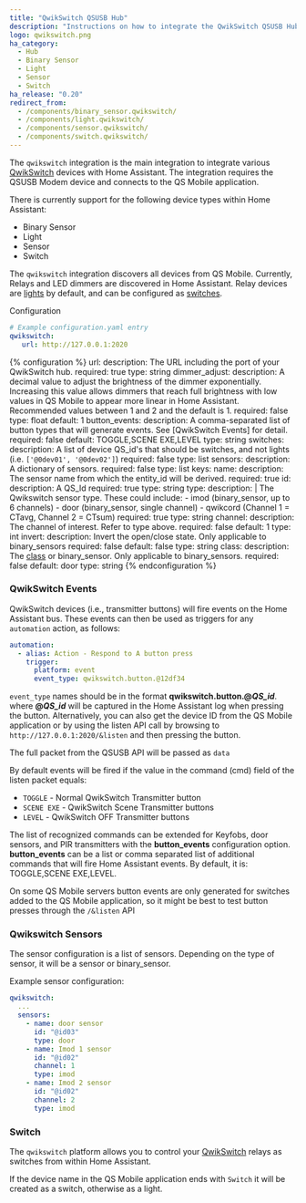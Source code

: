 ```yaml
---
title: "QwikSwitch QSUSB Hub"
description: "Instructions on how to integrate the QwikSwitch QSUSB Hub into Home Assistant."
logo: qwikswitch.png
ha_category:
  - Hub
  - Binary Sensor
  - Light
  - Sensor
  - Switch
ha_release: "0.20"
redirect_from:
  - /components/binary_sensor.qwikswitch/
  - /components/light.qwikswitch/
  - /components/sensor.qwikswitch/
  - /components/switch.qwikswitch/
---
```


The `qwikswitch` integration is the main integration to integrate various [QwikSwitch](http://www.qwikswitch.co.za/) devices with Home Assistant. The integration requires the QSUSB Modem device and connects to the QS Mobile application.

There is currently support for the following device types within Home Assistant:

- Binary Sensor
- Light
- Sensor
- Switch

The `qwikswitch` integration discovers all devices from QS Mobile. Currently, Relays and LED dimmers are discovered in Home Assistant. Relay devices are [lights](/components/light.qwikswitch/) by default, and can be configured as [switches](/components/switch.qwikswitch/).

Configuration

```yaml
# Example configuration.yaml entry
qwikswitch:
   url: http://127.0.0.1:2020
```

{% configuration %}
url:
  description: The URL including the port of your QwikSwitch hub.
  required: true
  type: string
dimmer_adjust:
  description: A decimal value to adjust the brightness of the dimmer exponentially. Increasing this value allows dimmers that reach full brightness with low values in QS Mobile to appear more linear in Home Assistant. Recommended values between 1 and 2 and the default is 1.
  required: false
  type: float
  default: 1
button_events:
  description: A comma-separated list of button types that will generate events. See [QwikSwitch Events] for detail.
  required: false
  default: TOGGLE,SCENE EXE,LEVEL
  type: string
switches:
  description: A list of device QS_id's that should be switches, and not lights (i.e. `['@0dev01', '@0dev02']`)
  required: false
  type: list
sensors:
  description: A dictionary of sensors.
  required: false
  type: list
  keys:
    name:
      description: The sensor name from which the entity_id will be derived.
      required: true
    id:
      description: A QS_Id
      required: true
      type: string
    type:
      description: |
        The Qwikswitch sensor type. These could include:
        - imod (binary_sensor, up to 6 channels)
        - door (binary_sensor, single channel)
        - qwikcord (Channel 1 = CTavg, Channel 2 = CTsum)
      required: true
      type: string
    channel:
      description: The channel of interest. Refer to type above.
      required: false
      default: 1
      type: int
    invert:
      description: Invert the open/close state. Only applicable to binary_sensors
      required: false
      default: false
      type: string
    class:
      description: The [class](components/binary_sensor) or binary_sensor. Only applicable to binary_sensors.
      required: false
      default: door
      type: string
{% endconfiguration %}

### QwikSwitch Events

QwikSwitch devices (i.e., transmitter buttons) will fire events on the Home Assistant bus. These events can then be used as triggers for any `automation` action, as follows:

```yaml
automation:
  - alias: Action - Respond to A button press
    trigger:
      platform: event
      event_type: qwikswitch.button.@12df34
```

`event_type` names should be in the format **qwikswitch.button.@_QS_id_**. where **@_QS_id_** will be captured in the Home Assistant log when pressing the button. Alternatively, you can also get the device ID from the QS Mobile application or by using the listen API call by browsing to `http://127.0.0.1:2020/&listen` and then pressing the button.

The full packet from the QSUSB API will be passed as `data`

By default events will be fired if the value in the command (cmd) field of the listen packet equals:

- `TOGGLE` - Normal QwikSwitch Transmitter button
- `SCENE EXE` - QwikSwitch Scene Transmitter buttons
- `LEVEL` - QwikSwitch OFF Transmitter buttons

The list of recognized commands can be extended for Keyfobs, door sensors, and PIR transmitters with the **button_events** configuration option. **button_events** can be a list or comma separated list of additional commands that will fire Home Assistant events. By default, it is: TOGGLE,SCENE EXE,LEVEL.

On some QS Mobile servers button events are only generated for switches added to the QS Mobile application, so it might be best to test button presses through the `/&listen` API

### Qwikswitch Sensors

The sensor configuration is a list of sensors. Depending on the type of sensor, it will be a sensor or binary_sensor.

Example sensor configuration:

```yaml
qwikswitch:
  ...
  sensors:
    - name: door sensor
      id: "@id03"
      type: door
    - name: Imod 1 sensor
      id: "@id02"
      channel: 1
      type: imod
    - name: Imod 2 sensor
      id: "@id02"
      channel: 2
      type: imod
```

### Switch

The `qwikswitch` platform allows you to control your [QwikSwitch](http://www.qwikswitch.co.za/) relays as switches from within Home Assistant.

If the device name in the QS Mobile application ends with `Switch` it will be created as a switch, otherwise as a light.
